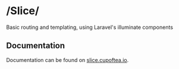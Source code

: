 # /Slice/

Basic routing and templating, using Laravel's illuminate components

## Documentation

Documentation can be found on [slice.cupoftea.io](https://slice.cupoftea.io).
